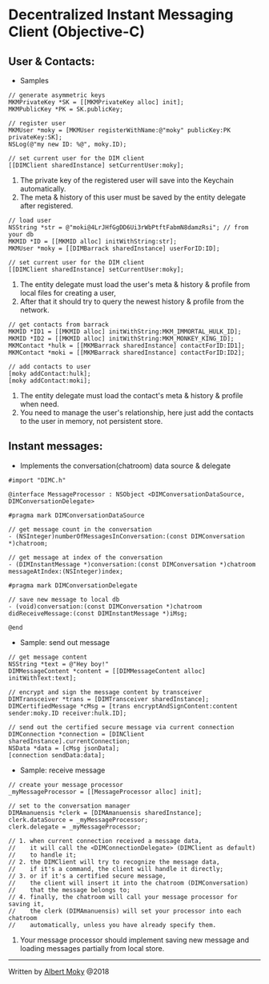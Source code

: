 # Decentralized Instant Messaging Client (Objective-C)

## User & Contacts:

* Samples

```
// generate asymmetric keys
MKMPrivateKey *SK = [[MKMPrivateKey alloc] init];
MKMPublicKey *PK = SK.publicKey;

// register user
MKMUser *moky = [MKMUser registerWithName:@"moky" publicKey:PK privateKey:SK];
NSLog(@"my new ID: %@", moky.ID);

// set current user for the DIM client
[[DIMClient sharedInstance] setCurrentUser:moky];
```
1. The private key of the registered user will save into the Keychain automatically.
2. The meta & history of this user must be saved by the entity delegate after registered.

```
// load user
NSString *str = @"moki@4LrJHfGgDD6Ui3rWbPtftFabmN8damzRsi"; // from your db
MKMID *ID = [[MKMID alloc] initWithString:str];
MKMUser *moky = [[DIMBarrack sharedInstance] userForID:ID];

// set current user for the DIM client
[[DIMClient sharedInstance] setCurrentUser:moky];
```
1. The entity delegate must load the user's meta & history & profile from local files for creating a user,
2. After that it should try to query the newest history & profile from the network.

```
// get contacts from barrack
MKMID *ID1 = [[MKMID alloc] initWithString:MKM_IMMORTAL_HULK_ID];
MKMID *ID2 = [[MKMID alloc] initWithString:MKM_MONKEY_KING_ID];
MKMContact *hulk = [[MKMBarrack sharedInstance] contactForID:ID1];
MKMContact *moki = [[MKMBarrack sharedInstance] contactForID:ID2];

// add contacts to user
[moky addContact:hulk];
[moky addContact:moki];
```
1. The entity delegate must load the contact's meta & history & profile when need.
2. You need to manage the user's relationship, here just add the contacts to the user in memory, not persistent store.

## Instant messages:

* Implements the conversation(chatroom) data source & delegate

```
#import "DIMC.h"

@interface MessageProcessor : NSObject <DIMConversationDataSource, DIMConversationDelegate>

#pragma mark DIMConversationDataSource

// get message count in the conversation
- (NSInteger)numberOfMessagesInConversation:(const DIMConversation *)chatroom;

// get message at index of the conversation
- (DIMInstantMessage *)conversation:(const DIMConversation *)chatroom messageAtIndex:(NSInteger)index;

#pragma mark DIMConversationDelegate

// save new message to local db
- (void)conversation:(const DIMConversation *)chatroom didReceiveMessage:(const DIMInstantMessage *)iMsg;

@end
```

* Sample: send out message

```
// get message content
NSString *text = @"Hey boy!"
DIMMessageContent *content = [[DIMMessageContent alloc] initWithText:text];

// encrypt and sign the message content by transceiver
DIMTransceiver *trans = [DIMTransceiver sharedInstance];
DIMCertifiedMessage *cMsg = [trans encryptAndSignContent:content sender:moky.ID receiver:hulk.ID];

// send out the certified secure message via current connection
DIMConnection *connection = [DINClient sharedInstance].currentConnection;
NSData *data = [cMsg jsonData];
[connection sendData:data];
```

* Sample: receive message

```
// create your message processor
_myMessageProcessor = [[MessageProcessor alloc] init];

// set to the conversation manager
DIMAmanuensis *clerk = [DIMAmanuensis sharedInstance];
clerk.dataSource = _myMessageProcessor;
clerk.delegate = _myMessageProcessor;

// 1. when current connection received a message data,
//    it will call the <DIMConnectionDelegate> (DIMClient as default)
//    to handle it;
// 2. the DIMClient will try to recognize the message data,
//    if it's a command, the client will handle it directly;
// 3. or if it's a certified secure message,
//    the client will insert it into the chatroom (DIMConversation)
//    that the message belongs to;
// 4. finally, the chatroom will call your message processor for saving it,
//    the clerk (DIMAmanuensis) will set your processor into each chatroom
//    automatically, unless you have already specify them.
```
1. Your message processor should implement saving new message and loading messages partially from local store.

---
Written by [Albert Moky](http://moky.github.com/) @2018
